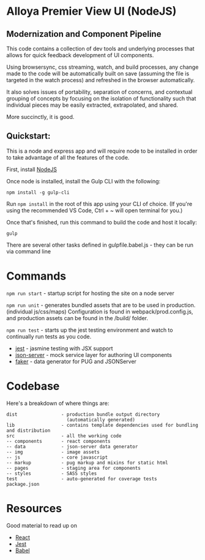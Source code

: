 # Alloya Premier View UI (NodeJS)

## Modernization and Component Pipeline

This code contains a collection of dev tools and underlying processes that allows for quick feedback development of UI components.

Using browsersync, css streaming, watch, and build processes, any change made to the code will be automatically built on save (assuming the file is targeted in the watch process) and refreshed in the browser automatically.

It also solves issues of portability, separation of concerns, and contextual grouping of concepts by focusing on the isolation of functionality such that individual pieces may be easily extracted, extrapolated, and shared.

More succinctly, it is good.

## Quickstart:

This is a node and express app and will require node to be installed in order to take advantage of all the features of the code.

First, install [NodeJS](https://nodejs.org/en/)  

Once node is installed, install the Gulp CLI with the following:

`npm install -g gulp-cli`

Run `npm install` in the root of this app using your CLI of choice.  (If you're using the recommended VS Code, Ctrl + ~ will open terminal for you.)

Once that's finished, run this command to build the code and host it locally:

`gulp`

There are several other tasks defined in gulpfile.babel.js - they can be run via command line

# Commands
`npm run start` - startup script for hosting the site on a node server

`npm run unit` - generates bundled assets that are to be used in production. (individual js/css/maps)  Configuration is found in webpack/prod.config.js, and production assets can be found in the /build/ folder.

`npm run test` - starts up the jest testing environment and watch to continually run tests as you code.

* [jest](https://facebook.github.io/jest/) - jasmine testing with JSX support
* [json-server](https://github.com/typicode/json-server) - mock service layer for authoring UI components
* [faker](https://github.com/Marak/Faker.js) - data generator for PUG and JSONServer

# Codebase
Here's a breakdown of where things are:
```
dist                - production bundle output directory 
                      (automatically generated)
lib                 - contains template dependencies used for bundling and distribution
src                 - all the working code
-- components       - react components
-- data             - json-server data generator
-- img              - image assets
-- js               - core javascript
-- markup           - pug markup and mixins for static html
-- pages            - staging area for components
-- styles           - SASS styles
test                - auto-generated for coverage tests
package.json
```
# Resources
Good material to read up on
* [React](https://reactjs.org/)
* [Jest](https://facebook.github.io/jest/)
* [Babel](https://babeljs.io/learn-es2015/)